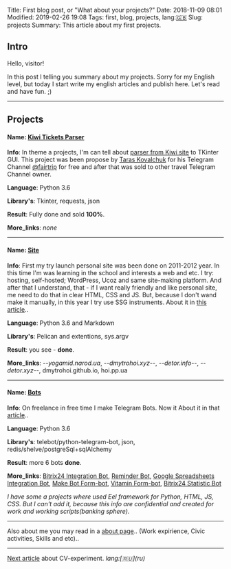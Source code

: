 Title: First blog post, or "What about your projects?"
Date: 2018-11-09 08:01
Modified: 2019-02-26 19:08
Tags: first, blog, projects, lang:[🇬🇧](en)
Slug: projects
Summary: This article about my first projects.

## Intro

Hello, visitor!

In this post I telling you summary about my projects. Sorry for my English level, but today I start write my english articles and publish here. Let's read and have fun. ;)

-----

## Projects

#### Name: [Kiwi Tickets Parser](/projects/kiwi_tickets_parser)
**Info**: In theme a projects, I'm can tell about [parser from Kiwi site](/projects/kiwi_tickets_parser) to TKinter GUI. This project was been propose by [Taras Kovalchuk](http://fb.com/tskovalchuk) for his Telegram Channel [@fairtrip](http://t.me/fairtrip) for free and after that was sold to other travel Telegram Channel owner.

**Language**: Python 3.6

**Library's**: Tkinter, requests, json

**Result**: Fully done and sold **100%**.

**More_links**: _none_

-----

#### Name: [Site](/projects/site)
**Info**: First my try launch personal site was been done on 2011-2012 year. In this time I'm was learning in the school and interests a web and etc. I try: hosting, self-hosted; WordPress, Ucoz and same site-making platform. And after that I understand, that - if I want really friendly and like personal site, me need to do that in clear HTML, CSS and JS. But, because I don't wand make it manually, in this year I try use SSG instruments. About it in [this article](/projects/site)..

**Language**: Python 3.6 and Markdown

**Library's**: Pelican and extentions, sys.argv

**Result**: you see - **done**.

**More_links**: _--yogamid.narod.ua_, _--dmytrohoi.xyz--_, _--detor.info--_, _--detor.xyz--_, dmytrohoi.github.io, hoi.pp.ua

-----

#### Name: [Bots](/projects/bots)
**Info**: On freelance in free time I make Telegram Bots. Now it  About it in that [article](/projects/bots)..

**Language**: Python 3.6

**Library's**: telebot/python-telegram-bot, json, redis/shelve/postgreSql+sqlAlchemy

**Result**: more 6 bots **done**.

**More_links**: [Bitrix24 Integration Bot](/bots/bitrix24_integr_bot), [Reminder Bot](/bots/reminder_bot), [Google Spreadsheets Integration Bot](/bots/gsheet_integr_bot), [Make Bot Form-bot](/bots/mbfbot), [Vitamin Form-bot](/bots/vitamin_formbot), [Bitrix24 Statistic Bot](/bots/bitrix24_stat_bot)

_I have some a projects where used Eel framework for Python, HTML, JS, CSS. But I can't add it, because this info are confidential and created for work and working scripts(banking sphere)._

-----

Also about me you may read in a [about page](/about.html).. (Work expirience, Civic activities, Skills and etc)..

-----

[Next article](/blog/cv) about CV-experiment. _lang:\[🇷🇺\]\(ru\)_
